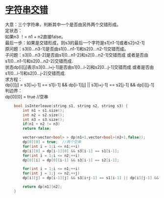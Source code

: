 # [字符串交错](https://leetcode-cn.com/problems/interleaving-string/)
大意：三个字符串，判断其中一个是否由另外两个交错形成。    
定状态：   
如果n3 ！= n1 + n2直接false。   
最后一步：如果是交错形成，则s3的最后一个字符是s1[n1-1]或者s2[n2-1]    
原问题：s3[0...n3-1]是否由s1[0...n1-1]和s2[0...n2-1]交错而成。   
子问题：s3[0...n3-2]是否由s1[0...n1-2]和s2[0...n2-1]交错而成 或者是否由s1[0...n1-1]和s2[0...n2-2]交错而成.   
状态dp[i][j]表示s3[0...i+j-1]是否由s1[0...i-2]和s2[0...j-1]交错而成 或者是否由s1[0...i-1]和s2[0...j-2]交错而成.   
求方程：   
dp[i][j] = s3[i+j-1] == s1[i-1] && dp[i-1][j] || s3[i+j-1] == s2[j-1] && dp[i][j-1]    
判边界：  
dp[0][0] = true //空串




```cpp
    bool isInterleave(string s1, string s2, string s3) {
        int n1 = s1.size();
        int n2 = s2.size();
        int n3 = s3.size();
        if(n1 + n2 != n3)
        return false;

        vector<vector<bool> > dp(n1+1,vector<bool>(n2+1,false));
        dp[0][0] = true;  //两个空串
        for(int i = 1;i <= n1;++i)
        dp[i][0] = dp[i-1][0] && s3[i-1] == s1[i-1]; 
        for(int i = 1;i <= n2;++i)
        dp[0][i] = dp[0][i-1] && s3[i-1] == s2[i-1];

        for(int i = 1;i <= n1;++i)
        for(int j = 1;j <= n2;++j)
        dp[i][j] = dp[i-1][j] && s3[i+j-1] == s1[i-1] || dp[i][j-1] && s3[i+j-1] == s2[j-1];

        return dp[n1][n2];
    }
```

